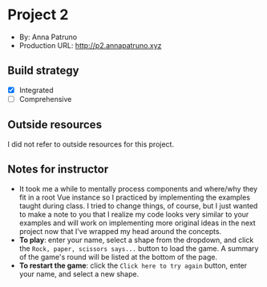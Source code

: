 # Project 2
+ By: Anna Patruno
+ Production URL: <http://p2.annapatruno.xyz>

## Build strategy
+ [x] Integrated
+ [ ] Comprehensive

## Outside resources
I did not refer to outside resources for this project.

## Notes for instructor
+ It took me a while to mentally process components and where/why they fit in a root Vue instance so I practiced by implementing the examples taught during class. I tried to change things, of course, but I just wanted to make a note to you that I realize my code looks very similar to your examples and will work on implementing more original ideas in the next project now that I've wrapped my head around the concepts.
+ **To play**: enter your name, select a shape from the dropdown, and click the `Rock, paper, scissors says...` button to load the game. A summary of the game's round will be listed at the bottom of the page.
+ **To restart the game**: click the `Click here to try again` button, enter your name, and select a new shape.